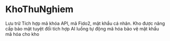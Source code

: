 # KhoThuNghiem
Lưu trữ Tích hợp mã khóa API, mã Fido2, mật khẩu cá nhân. Kho được nâng cấp bảo mật tuyệt đối tích hợp AI luồng tự động mã hóa bảo vệ mật khẩu mã hóa cho kho 
